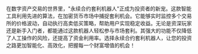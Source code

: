 在数字资产交易的世界里，"永续合约套利机器人"正成为投资者的新宠。这款智能工具利用先进的算法，在加密货币市场中捕捉套利机会。它能够实时监控多个交易所的价格波动，自动执行高卖低买策略，帮助用户实现稳定收益。无论是资深玩家还是新手入门者，都能通过这款机器人轻松参与市场套利。其强大的功能不仅降低了人工操作的风险，还提高了资金利用率。选择永续合约套利机器人，让您的投资之路更加智能化、高效化，把握每一个财富增值的机会！
